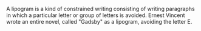 A lipogram is a kind of constrained writing consisting of writing paragraphs in which a particular letter or group of letters is avoided.
Ernest Vincent wrote an entire novel, called "Gadsby" as a lipogram, avoiding the letter E.